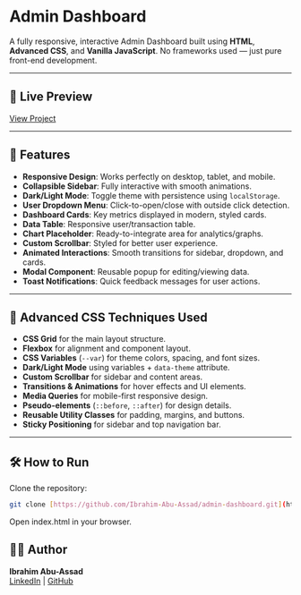 # Admin Dashboard

A fully responsive, interactive Admin Dashboard built using **HTML**, **Advanced CSS**, and **Vanilla JavaScript**.
No frameworks used — just pure front-end development.

---

## 🚀 Live Preview
[View Project](https://ibrahim-abu-assad.github.io/admin-dashboard/)

---

## 📂 Features
- **Responsive Design**: Works perfectly on desktop, tablet, and mobile.
- **Collapsible Sidebar**: Fully interactive with smooth animations.
- **Dark/Light Mode**: Toggle theme with persistence using `localStorage`.
- **User Dropdown Menu**: Click-to-open/close with outside click detection.
- **Dashboard Cards**: Key metrics displayed in modern, styled cards.
- **Data Table**: Responsive user/transaction table.
- **Chart Placeholder**: Ready-to-integrate area for analytics/graphs.
- **Custom Scrollbar**: Styled for better user experience.
- **Animated Interactions**: Smooth transitions for sidebar, dropdown, and cards.
- **Modal Component**: Reusable popup for editing/viewing data.
- **Toast Notifications**: Quick feedback messages for user actions.

---

## 🎨 Advanced CSS Techniques Used
- **CSS Grid** for the main layout structure.
- **Flexbox** for alignment and component layout.
- **CSS Variables** (`--var`) for theme colors, spacing, and font sizes.
- **Dark/Light Mode** using variables + `data-theme` attribute.
- **Custom Scrollbar** for sidebar and content areas.
- **Transitions & Animations** for hover effects and UI elements.
- **Media Queries** for mobile-first responsive design.
- **Pseudo-elements** (`::before`, `::after`) for design details.
- **Reusable Utility Classes** for padding, margins, and buttons.
- **Sticky Positioning** for sidebar and top navigation bar.

---


## 🛠️ How to Run
Clone the repository:

```bash
git clone [https://github.com/Ibrahim-Abu-Assad/admin-dashboard.git](https://github.com/Ibrahim-Abu-Assad/admin-dashboard.git)
```

Open index.html in your browser.

## 👨‍💻 Author  
**Ibrahim Abu-Assad**  
[LinkedIn](https://www.linkedin.com/in/ibrahim-abu-assad-4b636b32b/) | [GitHub](https://github.com/Ibrahim-Abu-Assad)


